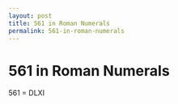 ```yaml
---
layout: post
title: 561 in Roman Numerals
permalink: 561-in-roman-numerals
---
```


# 561 in Roman Numerals

561 = DLXI
